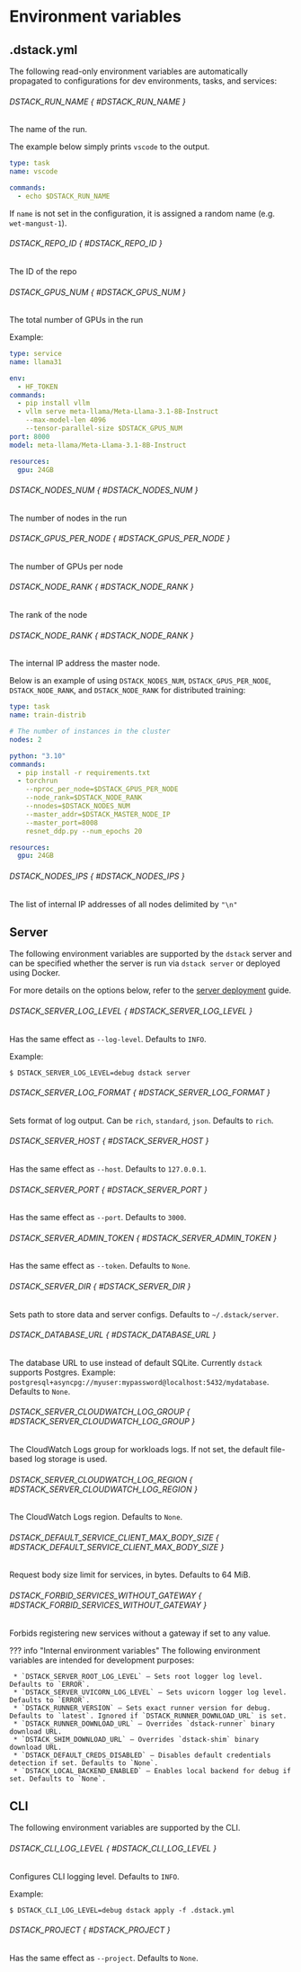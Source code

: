 # Environment variables

## .dstack.yml

The following read-only environment variables are automatically propagated to configurations for dev environments,
tasks, and services:

###### DSTACK_RUN_NAME { #DSTACK_RUN_NAME }

The name of the run.

The example below simply prints `vscode` to the output.

```yaml
type: task
name: vscode

commands:
  - echo $DSTACK_RUN_NAME
```

If `name` is not set in the configuration, it is assigned a random name (e.g. `wet-mangust-1`).

###### DSTACK_REPO_ID { #DSTACK_REPO_ID }

The ID of the repo

###### DSTACK_GPUS_NUM { #DSTACK_GPUS_NUM }

The total number of GPUs in the run

Example:

```yaml
type: service
name: llama31

env:
  - HF_TOKEN
commands:
  - pip install vllm
  - vllm serve meta-llama/Meta-Llama-3.1-8B-Instruct
    --max-model-len 4096
    --tensor-parallel-size $DSTACK_GPUS_NUM
port: 8000
model: meta-llama/Meta-Llama-3.1-8B-Instruct

resources:
  gpu: 24GB
```

###### DSTACK_NODES_NUM { #DSTACK_NODES_NUM }

The number of nodes in the run

###### DSTACK_GPUS_PER_NODE { #DSTACK_GPUS_PER_NODE }

The number of GPUs per node

###### DSTACK_NODE_RANK { #DSTACK_NODE_RANK }

The rank of the node

###### DSTACK_NODE_RANK { #DSTACK_NODE_RANK }

The internal IP address the master node.

Below is an example of using `DSTACK_NODES_NUM`, `DSTACK_GPUS_PER_NODE`, `DSTACK_NODE_RANK`, and `DSTACK_NODE_RANK`
for distributed training:

```yaml
type: task
name: train-distrib

# The number of instances in the cluster
nodes: 2

python: "3.10"
commands:
  - pip install -r requirements.txt
  - torchrun
    --nproc_per_node=$DSTACK_GPUS_PER_NODE
    --node_rank=$DSTACK_NODE_RANK
    --nnodes=$DSTACK_NODES_NUM
    --master_addr=$DSTACK_MASTER_NODE_IP
    --master_port=8008 
    resnet_ddp.py --num_epochs 20

resources:
  gpu: 24GB
```

###### DSTACK_NODES_IPS { #DSTACK_NODES_IPS }

The list of internal IP addresses of all nodes delimited by `"\n"`


## Server

The following environment variables are supported by the `dstack` server and can be specified whether the server is run
via `dstack server` or deployed using Docker.

For more details on the options below, refer to the [server deployment](../../guides/server-deployment.md) guide. 

###### DSTACK_SERVER_LOG_LEVEL { #DSTACK_SERVER_LOG_LEVEL }

Has the same effect as `--log-level`. Defaults to `INFO`.

Example:

<div class="termy">

```shell
$ DSTACK_SERVER_LOG_LEVEL=debug dstack server
```

</div>


###### DSTACK_SERVER_LOG_FORMAT  { #DSTACK_SERVER_LOG_FORMAT }

Sets format of log output. Can be `rich`, `standard`, `json`. Defaults to `rich`.

###### DSTACK_SERVER_HOST  { #DSTACK_SERVER_HOST }

Has the same effect as `--host`. Defaults to `127.0.0.1`.

###### DSTACK_SERVER_PORT  { #DSTACK_SERVER_PORT }

Has the same effect as `--port`. Defaults to `3000`.

###### DSTACK_SERVER_ADMIN_TOKEN  { #DSTACK_SERVER_ADMIN_TOKEN }

Has the same effect as `--token`. Defaults to `None`.

###### DSTACK_SERVER_DIR  { #DSTACK_SERVER_DIR }

Sets path to store data and server configs. Defaults to `~/.dstack/server`.

###### DSTACK_DATABASE_URL  { #DSTACK_DATABASE_URL }

The database URL to use instead of default SQLite. Currently `dstack` supports Postgres. Example: `postgresql+asyncpg://myuser:mypassword@localhost:5432/mydatabase`. Defaults to `None`.

###### DSTACK_SERVER_CLOUDWATCH_LOG_GROUP  { #DSTACK_SERVER_CLOUDWATCH_LOG_GROUP }

The CloudWatch Logs group for workloads logs. If not set, the default file-based log storage is used.

###### DSTACK_SERVER_CLOUDWATCH_LOG_REGION  { #DSTACK_SERVER_CLOUDWATCH_LOG_REGION }

The CloudWatch Logs region. Defaults to `None`.

###### DSTACK_DEFAULT_SERVICE_CLIENT_MAX_BODY_SIZE  { #DSTACK_DEFAULT_SERVICE_CLIENT_MAX_BODY_SIZE }

Request body size limit for services, in bytes. Defaults to 64 MiB.

###### DSTACK_FORBID_SERVICES_WITHOUT_GATEWAY  { #DSTACK_FORBID_SERVICES_WITHOUT_GATEWAY }

Forbids registering new services without a gateway if set to any value.

??? info "Internal environment variables"
     The following environment variables are intended for development purposes: 

     * `DSTACK_SERVER_ROOT_LOG_LEVEL` – Sets root logger log level. Defaults to `ERROR`.
     * `DSTACK_SERVER_UVICORN_LOG_LEVEL` – Sets uvicorn logger log level. Defaults to `ERROR`.
     * `DSTACK_RUNNER_VERSION` – Sets exact runner version for debug. Defaults to `latest`. Ignored if `DSTACK_RUNNER_DOWNLOAD_URL` is set.
     * `DSTACK_RUNNER_DOWNLOAD_URL` – Overrides `dstack-runner` binary download URL.
     * `DSTACK_SHIM_DOWNLOAD_URL` – Overrides `dstack-shim` binary download URL.
     * `DSTACK_DEFAULT_CREDS_DISABLED` – Disables default credentials detection if set. Defaults to `None`.
     * `DSTACK_LOCAL_BACKEND_ENABLED` – Enables local backend for debug if set. Defaults to `None`.

## CLI

The following environment variables are supported by the CLI.

###### DSTACK_CLI_LOG_LEVEL { #DSTACK_CLI_LOG_LEVEL }

Configures CLI logging level. Defaults to `INFO`.

Example:

<div class="termy">

```shell
$ DSTACK_CLI_LOG_LEVEL=debug dstack apply -f .dstack.yml
```

</div>

###### DSTACK_PROJECT { #DSTACK_PROJECT }

Has the same effect as `--project`. Defaults to `None`.
